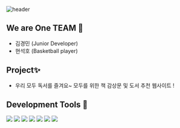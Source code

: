 ![header](https://capsule-render.vercel.app/api?type=waving&color=87CEFA&height=200&section=header&text=welcomeKM!&fontSize=60&animation=twinkling&fontColor=F0F8FF&fontAlign=70&fontAlignY=35)

## We are One TEAM 👻
 - 김경민 (Junior Developer)
 - 현석호 (Basketball player)

## Project✨
 - 우리 모두 독서를 즐겨요~ 모두를 위한 책 감상문 및 도서 추천 웹사이트 !

## Development Tools 🔧
<div align="left">
  <img src="https://img.shields.io/badge/JavaScript-F7DF1E?style=flat&logo=JavaScript&logoColor=white" />
  <img src="https://img.shields.io/badge/Next.js-007396?style=flat&logo=Next.js&logoColor=white" />
    <img src="https://img.shields.io/badge/React-61DAFB?style=flat&logo=React&logoColor=white" />
	<img src="https://img.shields.io/badge/HTML5-E34F26?style=flat&logo=HTML5&logoColor=white" />
	<img src="https://img.shields.io/badge/CSS3-1572B6?style=flat&logo=CSS3&logoColor=white" />
  <img src="https://img.shields.io/badge/MongoDB-47A248?style=flat&logo=MongoDB&logoColor=white" />
  <img src="https://img.shields.io/badge/Amazon AWS-232F3E?style=flat&logo=Amazon AWS&logoColor=white" />
</div>
